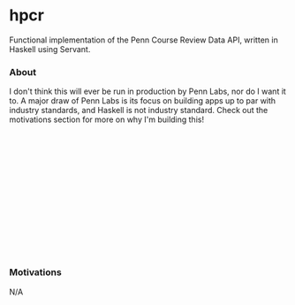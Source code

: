 # hpcr
Functional implementation of the Penn Course Review Data API, written in Haskell using Servant.

### About

I don't think this will ever be run in production by Penn Labs, nor do I want it to. A major draw of Penn Labs is its focus on building apps up to par with industry standards, and Haskell is not industry standard. Check out the motivations section for more on why I'm building this!

<br />
<br />
<br />
<br />
<br />
<br />
<br />
<br />
<br />
<br />
<br />
<br />
<br />


### Motivations

N/A
